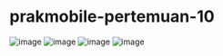 # prakmobile-pertemuan-10

![image](https://github.com/adzkykhairany/prakmobile-pertemuan-10/assets/102246924/abaaf1a0-47e9-4317-97a7-5450d578afa2)
![image](https://github.com/adzkykhairany/prakmobile-pertemuan-10/assets/102246924/a47e4dd9-37bb-43f2-bd0e-fb4a99a82462)
![image](https://github.com/adzkykhairany/prakmobile-pertemuan-10/assets/102246924/7d48ae6e-e041-4ed7-a536-bfda9d6c4974)
![image](https://github.com/adzkykhairany/prakmobile-pertemuan-10/assets/102246924/a6489395-8e1d-43dc-8c16-0a1b473ffda9)

